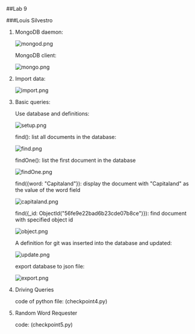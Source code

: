 ##Lab 9

###Louis Silvestro

1. MongoDB daemon:

   ![mongod.png](images/mongod.png)

   MongoDB client:
   
   ![mongo.png](images/mongo.png)

2. Import data:

   ![import.png](images/import.png)

3. Basic queries:

   Use database and definitions:

   ![setup.png](images/setup.png)

   find(): list all documents in the database:

   ![find.png](images/find.png)

   findOne(): list the first document in the database

   ![findOne.png](images/findOne.png)

   find({word: "Capitaland"}): display the document with "Capitaland" as the value of the word field

   ![capitaland.png](images/capitaland.png)

   find({_id: ObjectId("56fe9e22bad6b23cde07b8ce")}): find document with specified object id

   ![object.png](images/object.png)

   A definition for git was inserted into the database and updated:

   ![update.png](images/update.png)

   export database to json file:

   ![export.png](images/export.png)

4. Driving Queries

   code of python file: (checkpoint4.py)

5. Random Word Requester

   code: (checkpoint5.py)
